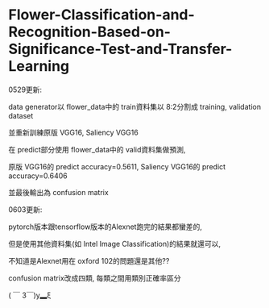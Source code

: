 # Flower-Classification-and-Recognition-Based-on-Significance-Test-and-Transfer-Learning
0529更新:

  data generator以 flower_data中的 train資料集以 8:2分割成 training, validation dataset
  
  並重新訓練原版 VGG16, Saliency VGG16
  
  在 predict部分使用 flower_data中的 valid資料集做預測, 
  
  原版 VGG16的 predict accuracy=0.5611, Saliency VGG16的 predict accuracy=0.6406
  
  並最後輸出為 confusion matrix

0603更新:

  pytorch版本跟tensorflow版本的Alexnet跑完的結果都蠻差的,
  
  但是使用其他資料集(如 Intel Image Classification)的結果就還可以,
  
  不知道是Alexnet用在 oxford 102的問題還是其他??
  
  confusion matrix改成四類, 每類之間用類別正確率區分
  
  ( ￣ 3￣)y▂ξ
